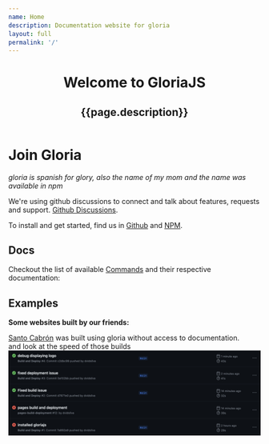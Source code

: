 ```yaml
---
name: Home
description: Documentation website for gloria
layout: full
permalink: '/'
---
```

<header class="relative
        z-10
        pt-[120px]
        px-4
        md:pt-[130px]
        lg:pt-[160px]
        pb-[100px]
        bg-primary
        overflow-hidden">
    <div class="inner">
        <h1>Welcome to GloriaJS</h1>
        <h2>{{page.description}}</h2>
    </div>
</header>

<div class="container">
    <h1>Join Gloria</h1>
    <p>
        <em>gloria is spanish for glory, also the name of my mom and the name was available in npm</em>
    </p>
    <p>We're using github discussions to connect and talk about features, requests and support.
        <a href="https://github.com/gloriajs/gloria/discussions/">Github Discussions</a>.
    </p>
    <p>To install and get started, find us in
        <a href="https://github.com/gloriajs/gloria/">Github</a> and
        <a href="https://www.npmjs.com/package/gloriajs/">NPM</a>.
    </p>
    <h2>Docs</h2>
    <p>
        Checkout the list of available
        <a href="/documentation/commands/">Commands</a> and their respective documentation:
    </p>
    <h2>Examples</h2>
    <p><strong>Some websites built by our friends:</strong></p>
    <p>
        <a href="https://santocabron.com">Santo Cabrón</a> was built using gloria without access to documentation.
        <br>
        and look at the speed of those builds
        <br>
        <img src="./public/santo-cabron-build-logs.png" alt="santo cabron built times in github">
    </p>
</div>
